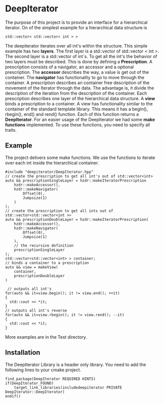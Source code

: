 # DeepIterator
The purpose of this project is to provide an interface for a hierarchical iterator. On of the simplest example for a hierarchical data structure is 

    std::vector< std::vector< int > >

The deepiterator iterates over all int's within the structure.  This simple example has two **layers**. The first layer is a std::vector of std::vector < int >.  The second layer is a std::vector of int`s. To get all the int's the behavior of two layers must be described.  This is done by defining a **Prescription**.  A prescription consists of a navigator, an accessor and a optional prescription. The **accessor** describes the way, a value is get out of the container.  The **navigator** has functionality to go to move through the container. A prescription describes an container free description of the movement of the Iterator through the data. The advantage is, it divide the description of the iteration from the description of the container. Each prescription describes one layer of the hierarchical data structure.
A **view** binds a prescription to a container. A view has functionality similar to the container of the standard template library. This means it has a begin(), rbegin(), end() and rend() function.  Each of this function returns a **DeepIterator**.  For an easier usage of the DeepIterator we had some **make functions** implemented. To use these functions, you need to specify all traits.


## Example
The project delivers some make functions. We use the functions to iterate over each int inside the hierarchical container.

    #include "deepiterator/DeepIterator.hpp"
    // create the prescription to get all int's out of std::vector<int>
    auto && prescriptionSingleLayer = hzdr::makeIteratorPrescription 
        hzdr::makeAccessor(),
        hzdr::makeNavigator( 
            Offset(0),
            Jumpsize(1)
        )
    );
    // create the prescription to get all ints out of std::vector<std::vector<int >>
    auto && prescriptionDoubleLayer = hzdr::makeIteratorPrescription(
        hzdr::makeAccessor(),
        hzdr::makeNavigator(
            Offset(0),
            Jumpsize(1)
        ),
        // the recursive definition
        prescriptionSingleLayer
    );
    std::vector<std::vector<int> > container;
    // binds a container to a prescription
    auto && view = makeView(
        container,
        prescriptionDoubleLayer
    )
      
     // outputs all int's
    for(auto && it=view.begin(); it != view.end(); ++it)
    {
      std::cout << *it;
    }
    // outputs all int's reverse
    for(auto && it=view.rbegin(); it != view.rend(); --it)
    {
      std::cout << *it;
    }
    
More examples are in the Test directory.    

## Installation
The DeepIterator Library is a header only library. You need to add the following lines to your cmake project.

    find_package(DeepIterator REQUIRED HINTS)
    if(DeepIterator_FOUND)
        target_link_libraries(includedeepiterator PRIVATE DeepIterator::DeepIterator)
    endif()

